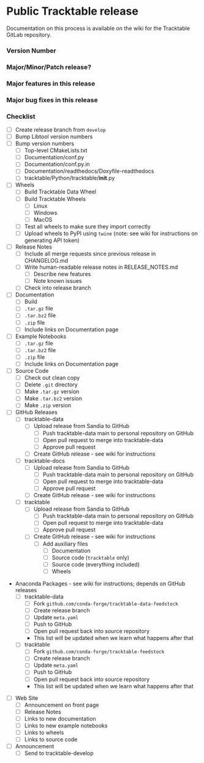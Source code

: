
<!--

This template is for creating a Tracktable release that will go out to the world.  

-->

# Public Tracktable release

Documentation on this process is available on the wiki for the Tracktable GitLab repository.

### Version Number

<!-- 
    Example: 1.3.1
-->

### Major/Minor/Patch release?

<!--
    Example: Patch
-->

### Major features in this release

<!--
    Example: Interactive trajectory rendering using Folium
-->

### Major bug fixes in this release

<!-- 
    Example: Python interpreter crashes on import
-->

### Checklist

- [ ] Create release branch from `develop`
- [ ] Bump Libtool version numbers
- [ ] Bump version numbers
    * [ ] Top-level CMakeLists.txt
    * [ ] Documentation/conf.py
    * [ ] Documentation/conf.py.in
    * [ ] Documentation/readthedocs/Doxyfile-readthedocs
    * [ ] tracktable/Python/tracktable/__init__.py
- [ ] Wheels
    * [ ] Build Tracktable Data Wheel
    * [ ] Build Tracktable Wheels
        - [ ] Linux
        - [ ] Windows
        - [ ] MacOS
    * [ ] Test all wheels to make sure they import correctly
    * [ ] Upload wheels to PyPI using `twine` (note: see wiki for instructions on generating API token)
- [ ] Release Notes
    * [ ] Include all merge requests since previous release in CHANGELOG.md
    * [ ] Write human-readable release notes in RELEASE_NOTES.md
      - [ ] Describe new features
      - [ ] Note known issues
    * [ ] Check into release branch
- [ ] Documentation
    * [ ] Build
    * [ ] `.tar.gz` file
    * [ ] `.tar.bz2` file
    * [ ] `.zip` file
    * [ ] Include links on Documentation page
- [ ] Example Notebooks
    * [ ] `.tar.gz` file
    * [ ] `.tar.bz2` file
    * [ ] `.zip` file
    * [ ] Include links on Documentation page
- [ ] Source Code
    * [ ] Check out clean copy
    * [ ] Delete `.git` directory
    * [ ] Make `.tar.gz` version
    * [ ] Make `.tar.bz2` version
    * [ ] Make `.zip` version
- [ ] GitHub Releases
    * [ ] tracktable-data
       - [ ] Upload release from Sandia to GitHub
         * [ ] Push tracktable-data main to personal repository on GitHub
         * [ ] Open pull request to merge into tracktable-data
         * [ ] Approve pull request
       - [ ] Create GitHub release - see wiki for instructions
    * [ ] tracktable-docs
       - [ ] Upload release from Sandia to GitHub
         * [ ] Push tracktable-data main to personal repository on GitHub
         * [ ] Open pull request to merge into tracktable-data
         * [ ] Approve pull request
       - [ ] Create GitHub release - see wiki for instructions
    * [ ] tracktable
       - [ ] Upload release from Sandia to GitHub
         * [ ] Push tracktable-data main to personal repository on GitHub
         * [ ] Open pull request to merge into tracktable-data
         * [ ] Approve pull request
       - [ ] Create GitHub release - see wiki for instructions
         * [ ] Add auxiliary files
           - [ ] Documentation 
           - [ ] Source code (`tracktable` only)
           - [ ] Source code (everything included)
           - [ ] Wheels
- Anaconda Packages - see wiki for instructions; depends on GitHub releases
  * [ ] tracktable-data
    - [ ] Fork `github.com/conda-forge/tracktable-data-feedstock`
    - [ ] Create release branch
    - [ ] Update `meta.yaml`
    - [ ] Push to GitHub
    - [ ] Open pull request back into source repository
    - This list will be updated when we learn what happens after that
  * [ ] tracktable
    - [ ] Fork `github.com/conda-forge/tracktable-feedstock`
    - [ ] Create release branch
    - [ ] Update `meta.yaml`
    - [ ] Push to GitHub
    - [ ] Open pull request back into source repository
    - This list will be updated when we learn what happens after that
- [ ] Web Site
    * [ ] Announcement on front page
    * [ ] Release Notes 
    * [ ] Links to new documentation
    * [ ] Links to new example notebooks
    * [ ] Links to wheels
    * [ ] Links to source code
- [ ] Announcement
    * [ ] Send to tracktable-develop
